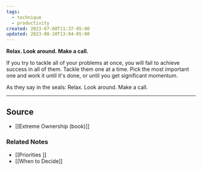```yaml
---
tags:
  - technique
  - productivity
created: 2023-07-08T11:37-05:00
updated: 2023-08-10T13:04-05:00
---
```

**Relax. Look around. Make a call.**

If you try to tackle all of your problems at once, you will fail to achieve success in all of them. Tackle them one at a time. Pick the most important one and work it until it's done, or until you get significant momentum.

As they say in the seals: Relax. Look around. Make a call.

---

## Source
- [[Extreme Ownership (book)]]

### Related Notes
- [[Priorities ]] 
- [[When to Decide]]
